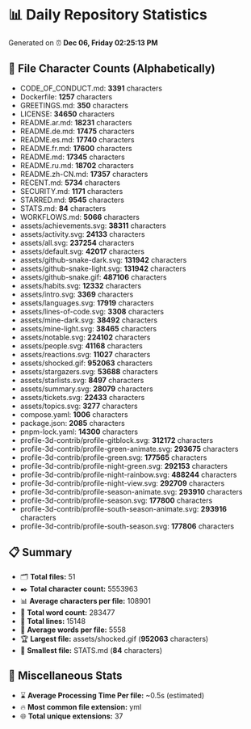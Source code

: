 # 📊 Daily Repository Statistics
Generated on ⏰ **Dec 06, Friday 02:25:13 PM**

## 📂 File Character Counts (Alphabetically)
- CODE_OF_CONDUCT.md: **3391** characters
- Dockerfile: **1257** characters
- GREETINGS.md: **350** characters
- LICENSE: **34650** characters
- README.ar.md: **18231** characters
- README.de.md: **17475** characters
- README.es.md: **17740** characters
- README.fr.md: **17600** characters
- README.md: **17345** characters
- README.ru.md: **18702** characters
- README.zh-CN.md: **17357** characters
- RECENT.md: **5734** characters
- SECURITY.md: **1171** characters
- STARRED.md: **9545** characters
- STATS.md: **84** characters
- WORKFLOWS.md: **5066** characters
- assets/achievements.svg: **38311** characters
- assets/activity.svg: **24133** characters
- assets/all.svg: **237254** characters
- assets/default.svg: **42017** characters
- assets/github-snake-dark.svg: **131942** characters
- assets/github-snake-light.svg: **131942** characters
- assets/github-snake.gif: **487106** characters
- assets/habits.svg: **12332** characters
- assets/intro.svg: **3369** characters
- assets/languages.svg: **17919** characters
- assets/lines-of-code.svg: **3308** characters
- assets/mine-dark.svg: **38492** characters
- assets/mine-light.svg: **38465** characters
- assets/notable.svg: **224102** characters
- assets/people.svg: **41168** characters
- assets/reactions.svg: **11027** characters
- assets/shocked.gif: **952063** characters
- assets/stargazers.svg: **53688** characters
- assets/starlists.svg: **8497** characters
- assets/summary.svg: **28079** characters
- assets/tickets.svg: **22433** characters
- assets/topics.svg: **3277** characters
- compose.yaml: **1006** characters
- package.json: **2085** characters
- pnpm-lock.yaml: **14300** characters
- profile-3d-contrib/profile-gitblock.svg: **312172** characters
- profile-3d-contrib/profile-green-animate.svg: **293675** characters
- profile-3d-contrib/profile-green.svg: **177565** characters
- profile-3d-contrib/profile-night-green.svg: **292153** characters
- profile-3d-contrib/profile-night-rainbow.svg: **488244** characters
- profile-3d-contrib/profile-night-view.svg: **292709** characters
- profile-3d-contrib/profile-season-animate.svg: **293910** characters
- profile-3d-contrib/profile-season.svg: **177800** characters
- profile-3d-contrib/profile-south-season-animate.svg: **293916** characters
- profile-3d-contrib/profile-south-season.svg: **177806** characters

## 📋 Summary
- 🗂️ **Total files:** 51
- ✒️ **Total character count:** 5553963
- 📊 **Average characters per file:** 108901
- 📝 **Total word count:** 283477
- 🧾 **Total lines:** 15148
- 📐 **Average words per file:** 5558
- 🏆 **Largest file:** assets/shocked.gif (**952063** characters)
- 🥉 **Smallest file:** STATS.md (**84** characters)

## 🌟 Miscellaneous Stats
- ⌛ **Average Processing Time Per file:** ~0.5s (estimated)
- 🔥 **Most common file extension:** yml
- 🌐 **Total unique extensions:** 37
